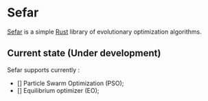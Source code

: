 # Sefar 

[Sefar](https://github.com/SaadDAHMANI/sefar) is a simple [Rust](https://github.com/rust-lang/rust) library of evolutionary optimization algorithms.

## Current state (Under development)

 Sefar supports currently : 

- [] Particle Swarm Optimization (PSO);   
- [] Equilibrium optimizer (EO);

